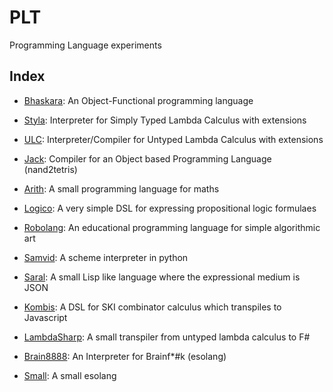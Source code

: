 # PLT
Programming Language experiments 

## Index

* [Bhaskara](https://github.com/archanpatkar/Bhaskara): An Object-Functional programming language

* [Styla](https://github.com/archanpatkar/styla): Interpreter for Simply Typed Lambda Calculus with extensions 

* [ULC](https://github.com/archanpatkar/styla): Interpreter/Compiler for Untyped Lambda Calculus with extensions 

* [Jack](https://github.com/archanpatkar/Jack): Compiler for an Object based Programming Language (nand2tetris)

* [Arith](https://github.com/archanpatkar/Arith): A small programming language for maths
    
* [Logico](https://github.com/archanpatkar/Logico): A very simple DSL for expressing propositional logic formulaes

* [Robolang](https://github.com/archanpatkar/RoboLang): An educational programming language for simple algorithmic art
   
* [Samvid](https://github.com/archanpatkar/Samvid): A scheme interpreter in python
   
* [Saral](https://github.com/archanpatkar/Saral): A small Lisp like language where the expressional medium is JSON

* [Kombis](https://github.com/archanpatkar/Kombis): A DSL for SKI combinator calculus which transpiles to Javascript
  
* [LambdaSharp](  https://github.com/archanpatkar/LambdaSharp): A small transpiler from untyped lambda calculus to F#

* [Brain8888](https://github.com/archanpatkar/Brain8888): An Interpreter for Brainf*#k (esolang)

* [Small](https://github.com/archanpatkar/Small): A small esolang

